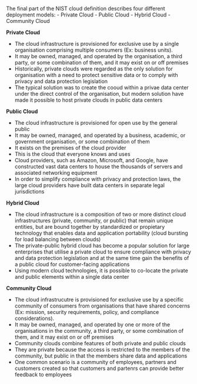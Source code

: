 The final part of the NIST cloud definition describes four different deployment models:
	- Private Cloud
	- Public Cloud
	- Hybrid Cloud
	- Community Cloud


**Private Cloud**
- The cloud infrastructure is provisioned for exclusive use by a single organisation comprising multiple consumers (Ex: business units).
- It may be owned, managed, and operated by the organisation, a third party, or some combination of them, and it may exist on or off premises
- Historically, private clouds were regarded as the only solution for organisation with a need to protect sensitive data or to comply with privacy and data protection legislation
- The typical solution was to create the cooud within a privae data center under the direct control of the organisation, but modern solution have made it possible to host private clouds in public data centers


**Public Cloud**
- The cloud infrastructure is provisioned for open use by the general public
- It may be owned, managed, and operated by a business, academic, or government organisation, or some combination of them
- It exists on the premises of the cloud provider
- This is the cloud that everyone knows and uses
- Cloud providers, such as Amazon, Microsoft, and Google, have constructed vast data centers to house the thousands of servers and associated networking equipment
- In order to simplify compliance with privacy and protection laws, the large cloud providers have built data centers in separate legal jurisdictions


**Hybrid Cloud**
- The cloud infrastructure is a composition of two or more distinct cloud infrastructures (private, community, or public) that remain unique entities, but are bound together by standardized or propietary technology that enables data and application portability (cloud bursting for load balancing between clouds)
- The private-public hybrid cloud has become a popular solution for large enterprises that utilise a private cloud to ensure compliance with privacy and data protection legislation and at the same time gain the benefits of a public cloud for customer-facing applications
- Using modern cloud technologies, it is possible to co-locate the private and public elements within a single data center


**Community Cloud**
- The cloud infrastrucutre is provisioned for exclusive use by a specific community of consumers from organisations that have shared concerns (Ex: mission, security requirements, policy, and compliance considerations).
- It may be owned, managed, and operated by one or more of the organisations in the community, a third party, or some combination of them, and it may exist on or off premises
- Community clouds combine features of both private and public clouds
- They are private because the access is restricted to the members of the community, but public in that the members share data and applications
- One common scenario is a community of employees, partners and customers created so that customers and partenrs can provide better feedback to employees
